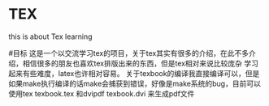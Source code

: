 TEX
===

this is about Tex learning  

#目标
这是一个以交流学习tex的项目，关于tex其实有很多的介绍，在此不多介绍，相信很多的朋友也喜欢tex排版出来的东西，但是tex相对来说比较庞杂
学习起来有些难度，latex也许相对容易。
关于texbook的编译我直接编译可以，但是如果make执行编译的话make会捕获到错误，好像是make系统的bug，目前可以使用tex texbook.tex 和dvipdf texbook.dvi 来生成pdf文件
